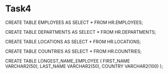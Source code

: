 # Task4

CREATE TABLE EMPLOYEES AS SELECT * FROM HR.EMPLOYEES;

CREATE TABLE DEPARTMENTS AS SELECT * FROM HR.DEPARTMENTS;

CREATE TABLE LOCATIONS AS SELECT * FROM HR.LOCATIONS;

CREATE TABLE COUNTRIES AS SELECT * FROM HR.COUNTRIES;

CREATE TABLE LONGEST_NAME_EMPLOYEE (
    FIRST_NAME VARCHAR2(50),
    LAST_NAME  VARCHAR2(50),
    COUNTRY    VARCHAR2(100)
);

